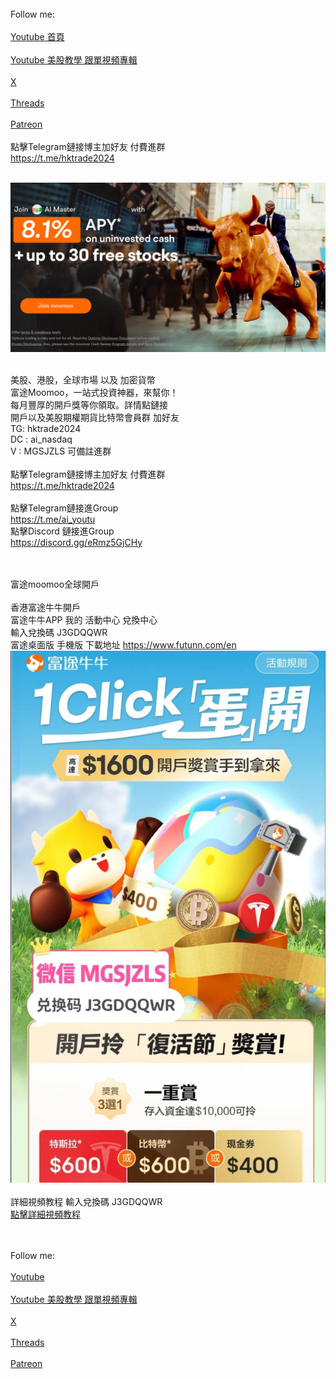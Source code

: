 <br>
Follow me:<br>
<br> <a href='https://youtube.com/@ai_nasdaq'> Youtube 首頁</a> <br>
<br> <a href='https://www.youtube.com/watch?v=joI6c7cCx_k&list=PL-YrR5UR53BykxWEIURLDvIEERT0upI4-'> Youtube 美股教學 跟單視頻專輯 </a> <br>
<br> <a href='https://x.com/hktrade2022'>X </a> <br>
<br> <a href='https://threads.net/@ai_nasdaq'>Threads </a> <br>
<br> <a href='https://patreon.com/hktrade2022'>Patreon </a> <br>  <br> 
點擊Telegram鏈接博主加好友 付費進群<br><a href='https://t.me/hktrade2024'>https://t.me/hktrade2024</a><br><br>

[<img src="tg1.jpg">](http://j.moomoo.com/00yLZM)
<html>
 <br>
美股、港股，全球市場 以及 加密貨幣 <br>
富途Moomoo，一站式投資神器，來幫你！ <br>
每月豐厚的開戶獎等你領取。詳情點鏈接<br>
開戶以及美股期權期貨比特幣會員群 加好友 <br>
 TG: hktrade2024<br> 
 DC : ai_nasdaq <br> 
 V : MGSJZLS  可備註進群 <br> <br>
點擊Telegram鏈接博主加好友 付費進群<br><a href='https://t.me/hktrade2024'>https://t.me/hktrade2024</a><br> <br> 
點擊Telegram鏈接進Group<br><a href='https://t.me/ai_youtu'>https://t.me/ai_youtu</a><br>
點擊Discord 鏈接進Group<br><a href='https://discord.gg/eRmz5GjCHy'>https://discord.gg/eRmz5GjCHy</a><br><br>


<br>富途moomoo全球開戶 <a href='https://j.moomoo.com/00yLZM'> <br></a>
<br>
香港富途牛牛開戶 
<br>
富途牛牛APP 我的 活動中心 兌換中心 <br>
輸入兌換碼 J3GDQQWR<br>
富途桌面版 手機版 下載地址 <a href='https://www.futunn.com/en'>https://www.futunn.com/en</a><br>
<img src="month.jpg">
<br><br>
詳細視頻教程 輸入兌換碼 J3GDQQWR
<br>
<a href='J3GDQQWR.mp4'>點擊詳細視頻教程</a><br><br>

<br>
Follow me:<br>
<br> <a href='https://youtube.com/@ai_nasdaq'> Youtube </a> <br>
<br> <a href='https://www.youtube.com/watch?v=joI6c7cCx_k&list=PL-YrR5UR53BykxWEIURLDvIEERT0upI4-'> Youtube 美股教學 跟單視頻專輯 </a> <br>
<br> <a href='https://x.com/hktrade2022'>X </a> <br>
<br> <a href='https://threads.net/@ai_nasdaq'>Threads </a> <br>
<br> <a href='https://patreon.com/hktrade2022'>Patreon </a> <br>



